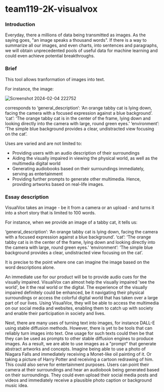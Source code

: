 # team119-2K-visualvox
### Introduction
Everyday, there a millions of data being transmitted as images. As the saying goes, "an image speaks a thousand words". If there is a way to summarize all our images, and even charts, into sentences and paragraphs, we will obtain unprecedented pools of useful data for machine learning and could even achieve potential breakthroughs.

### Brief
This tool allows tranformation of images into text. 

For instance, the image:

![Screenshot 2024-02-04 222752](https://github.com/clintonluvs29/team119-2K-visualvox/assets/115713365/60f21c1c-af20-4f83-b545-f4e9fe3c00fd)

corresponds to
‘general_description‘: ‘An orange tabby cat is lying down, facing the camera with a focused expression against a blue background’.
‘cat’: ‘The orange tabby cat is in the center of the frame, lying down and looking directly into the camera with large, round green eyes.’
‘environment’: ‘The simple blue background provides a clear, undistracted view focusing on the cat’.

Uses are varied and are not limited to:
- Providing users with an audio description of their surroundings
- Aiding the visually impaired in viewing the physical world, as well as the multimedia digital world
- Generating audiobooks based on their surroundings immediately, serving as entertainment
- Providing further prompts to generate other multimedia. Hence, providing artworks based on real-life images.

### Essay description
VisualVox takes an image - be it from a camera or an upload - and turns it into a short story that is limited to 100 words.

For instance, when we provide an image of a tabby cat, it tells us:

‘general_description‘: ‘An orange tabby cat is lying down, facing the camera with a focused expression against a blue background’.
‘cat’: ‘The orange tabby cat is in the center of the frame, lying down and looking directly into the camera with large, round green eyes.’
‘environment’: ‘The simple blue background provides a clear, undistracted view focusing on the cat’.

It is precise to the point where one can imagine the image based on the word descriptions alone. 

An immediate use for our product will be to provide audio cues for the visually impaired. VisualVox can almost help the visually impaired 'see the world', be it the real world or the digital. The experience of the visually impaired definitely could be enhanced, be it navigating their physical surroundings or access the colorful digital world that has taken over a large part of our lives. Using VisualVox, they will be able to access the multimedia on our social media and websites, enabling them to catch up with society and enable their participation in society and lives.

Next, there are many uses of turning text into images, for instance DALL-E using stable diffusion methods. However, there is yet to be tools that can reliably turn images into text. One usage for such texts could then be that they can be used as prompts to other stable diffusion engines to produce images. As a result, we are able to use images as a "prompt" that generate abstract artworks and concepts. Imagine being able to use a photo of Niagara Falls and immediately receiving a Monet-like oil painting of it. Or taking a picture of Harry Potter and receiving a cartoon redrawing of him. This could also serve for entertainment purposes. Users can point their camera at their surroundings and hear an audiobook being generated based on their surroundings. They could even upload their social media posts and videos and immediately receive a plausible photo caption or background music idea.
